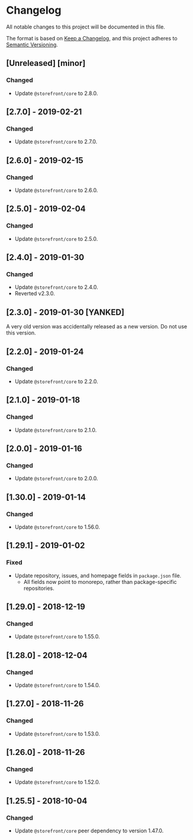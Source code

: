 # Changelog
All notable changes to this project will be documented in this file.

The format is based on [Keep a Changelog](https://keepachangelog.com/en/1.0.0/),
and this project adheres to [Semantic Versioning](https://semver.org/spec/v2.0.0.html).

## [Unreleased] [minor]
### Changed
- Update `@storefront/core` to 2.8.0.

## [2.7.0] - 2019-02-21
### Changed
- Update `@storefront/core` to 2.7.0.

## [2.6.0] - 2019-02-15
### Changed
- Update `@storefront/core` to 2.6.0.

## [2.5.0] - 2019-02-04
### Changed
- Update `@storefront/core` to 2.5.0.

## [2.4.0] - 2019-01-30
### Changed
- Update `@storefront/core` to 2.4.0.
- Reverted v2.3.0.

## [2.3.0] - 2019-01-30 [YANKED]
A very old version was accidentally released as a new version. Do not use this version.

## [2.2.0] - 2019-01-24
### Changed
- Update `@storefront/core` to 2.2.0.

## [2.1.0] - 2019-01-18
### Changed
- Update `@storefront/core` to 2.1.0.

## [2.0.0] - 2019-01-16
### Changed
- Update `@storefront/core` to 2.0.0.

## [1.30.0] - 2019-01-14
### Changed
- Update `@storefront/core` to 1.56.0.

## [1.29.1] - 2019-01-02
### Fixed
- Update repository, issues, and homepage fields in `package.json` file.
  - All fields now point to monorepo, rather than package-specific repositories.

## [1.29.0] - 2018-12-19
### Changed
- Update `@storefront/core` to 1.55.0.

## [1.28.0] - 2018-12-04
### Changed
- Update `@storefront/core` to 1.54.0.

## [1.27.0] - 2018-11-26
### Changed
- Update `@storefront/core` to 1.53.0.

## [1.26.0] - 2018-11-26
### Changed
- Update `@storefront/core` to 1.52.0.

## [1.25.5] - 2018-10-04
### Changed
- Update `@storefront/core` peer dependency to version 1.47.0.
